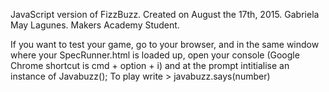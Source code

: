 JavaScript version of FizzBuzz. Created on August the 17th, 2015. Gabriela May Lagunes. Makers Academy Student.

If you want to test your game, go to your browser, and in the same window where your SpecRunner.html is loaded up, open your console (Google Chrome shortcut is cmd + option + i) and at the prompt intitialise an instance of Javabuzz(); To play write >  javabuzz.says(number)